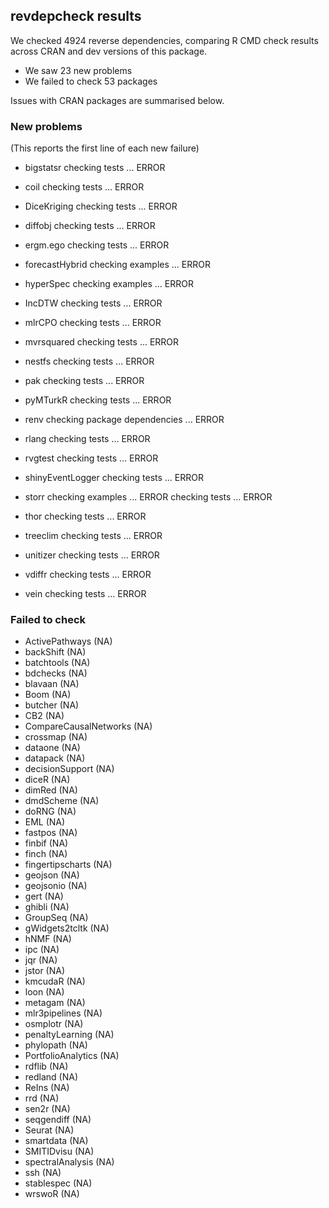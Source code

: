 ## revdepcheck results

We checked 4924 reverse dependencies, comparing R CMD check results across CRAN and dev versions of this package.

 * We saw 23 new problems
 * We failed to check 53 packages

Issues with CRAN packages are summarised below.

### New problems
(This reports the first line of each new failure)

* bigstatsr
  checking tests ... ERROR

* coil
  checking tests ... ERROR

* DiceKriging
  checking tests ... ERROR

* diffobj
  checking tests ... ERROR

* ergm.ego
  checking tests ... ERROR

* forecastHybrid
  checking examples ... ERROR

* hyperSpec
  checking examples ... ERROR

* IncDTW
  checking tests ... ERROR

* mlrCPO
  checking tests ... ERROR

* mvrsquared
  checking tests ... ERROR

* nestfs
  checking tests ... ERROR

* pak
  checking tests ... ERROR

* pyMTurkR
  checking tests ... ERROR

* renv
  checking package dependencies ... ERROR

* rlang
  checking tests ... ERROR

* rvgtest
  checking tests ... ERROR

* shinyEventLogger
  checking tests ... ERROR

* storr
  checking examples ... ERROR
  checking tests ... ERROR

* thor
  checking tests ... ERROR

* treeclim
  checking tests ... ERROR

* unitizer
  checking tests ... ERROR

* vdiffr
  checking tests ... ERROR

* vein
  checking tests ... ERROR

### Failed to check

* ActivePathways        (NA)
* backShift             (NA)
* batchtools            (NA)
* bdchecks              (NA)
* blavaan               (NA)
* Boom                  (NA)
* butcher               (NA)
* CB2                   (NA)
* CompareCausalNetworks (NA)
* crossmap              (NA)
* dataone               (NA)
* datapack              (NA)
* decisionSupport       (NA)
* diceR                 (NA)
* dimRed                (NA)
* dmdScheme             (NA)
* doRNG                 (NA)
* EML                   (NA)
* fastpos               (NA)
* finbif                (NA)
* finch                 (NA)
* fingertipscharts      (NA)
* geojson               (NA)
* geojsonio             (NA)
* gert                  (NA)
* ghibli                (NA)
* GroupSeq              (NA)
* gWidgets2tcltk        (NA)
* hNMF                  (NA)
* ipc                   (NA)
* jqr                   (NA)
* jstor                 (NA)
* kmcudaR               (NA)
* loon                  (NA)
* metagam               (NA)
* mlr3pipelines         (NA)
* osmplotr              (NA)
* penaltyLearning       (NA)
* phylopath             (NA)
* PortfolioAnalytics    (NA)
* rdflib                (NA)
* redland               (NA)
* ReIns                 (NA)
* rrd                   (NA)
* sen2r                 (NA)
* seqgendiff            (NA)
* Seurat                (NA)
* smartdata             (NA)
* SMITIDvisu            (NA)
* spectralAnalysis      (NA)
* ssh                   (NA)
* stablespec            (NA)
* wrswoR                (NA)

